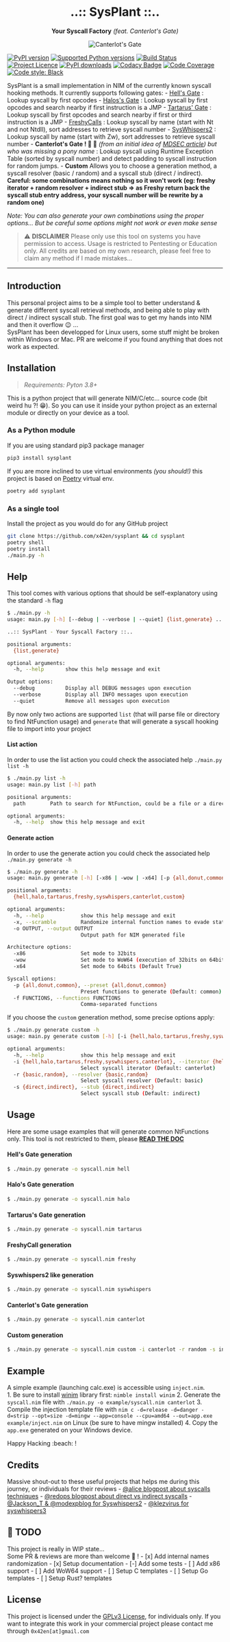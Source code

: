 <!-- markdownlint-disable MD033 MD041 -->
<h1 align="center">
..:: SysPlant ::..
</h1>

<p align="center">
  <strong>Your Syscall Factory</strong> <i>(feat. Canterlot's Gate)</i>
</p>

<p align="center">
  <img src="assets/canterlot.jpeg" alt="Canterlot's Gate"/>
</p>

[![PyPI version](https://img.shields.io/pypi/v/sysplant.svg?logo=pypi&logoColor=FFE873)](https://pypi.org/project/sysplant/)
[![Supported Python versions](https://img.shields.io/pypi/pyversions/sysplant.svg?logo=python&logoColor=FFE873)](https://pypi.org/project/sysplant/)
[![Build Status](https://github.com/x42en/sysplant/actions/workflows/build.yml/badge.svg)](https://github.com/x42en/sysplant)
[![Project Licence](https://img.shields.io/github/license/x42en/sysplant.svg)](https://github.com/x42en/sysplant/blob/main/LICENSE)
[![PyPI downloads](https://img.shields.io/pypi/dm/sysplant.svg)](https://pypistats.org/packages/sysplant)
[![Codacy Badge](https://app.codacy.com/project/badge/Grade/ec4504a242554c748120299cd7a1ea6d)](https://app.codacy.com/gh/x42en/sysplant/dashboard?utm_source=gh&utm_medium=referral&utm_content=&utm_campaign=Badge_grade)
[![Code Coverage](https://codecov.io/gh/x42en/sysplant/branch/main/graph/badge.svg)](https://codecov.io/gh/x42en/sysplant)
[![Code style: Black](https://img.shields.io/badge/code%20style-Black-000000.svg)](https://github.com/psf/black)


SysPlant is a small implementation in NIM of the currently known syscall hooking methods. It currently supports following gates:
    - [Hell's Gate](https://github.com/am0nsec/HellsGate) : Lookup syscall by first opcodes
    - [Halos's Gate](https://blog.sektor7.net/#!res/2021/halosgate.md) : Lookup syscall by first opcodes and search nearby if first instruction is a JMP
    - [Tartarus' Gate](https://github.com/trickster0/TartarusGate) : Lookup syscall by first opcodes and search nearby if first or third instruction is a JMP
    - [FreshyCalls](https://github.com/crummie5/FreshyCalls) : Lookup syscall by name (start with Nt and not Ntdll), sort addresses to retrieve syscall number
    - [SysWhispers2](https://github.com/jthuraisamy/SysWhispers2) : Lookup syscall by name (start with Zw), sort addresses to retrieve syscall number
    - **Canterlot's Gate ! :unicorn: :rainbow:** *(from an initial idea of [MDSEC article](https://www.mdsec.co.uk/2022/04/resolving-system-service-numbers-using-the-exception-directory/)) but who was missing a pony name* : Lookup syscall using Runtime Exception Table (sorted by syscall number) and detect padding to syscall instruction for random jumps.
    - **Custom** Allows you to choose a generation method, a syscall resolver (basic / random) and a syscall stub (direct / indirect). **Careful: some combinations means nothing so it won't work (eg: freshy iterator + random resolver + indirect stub => as Freshy return back the syscall stub entry address, your syscall number will be rewrite by a random one)**  

*Note: You can also generate your own combinations using the proper options... But be careful some options might not work or even make sense*

> :warning: **DISCLAIMER**
> Please only use this tool on systems you have permission to access.
> Usage is restricted to Pentesting or Education only.
> All credits are based on my own research, please feel free to claim any method if I made mistakes...

---

## Introduction
This personal project aims to be a simple tool to better understand & generate different syscall retrieval methods, and being able to play with direct / indirect syscall stub. The first goal was to get my hands into NIM and then it overflow :wink: ...  
SysPlant has been developped for Linux users, some stuff might be broken within Windows or Mac. PR are welcome if you found anything that does not work as expected.

## Installation

> _Requirements: Pyton 3.8+_

This is a python project that will generate NIM/C/etc... source code (bit weird hu ?! :grin:). So you can use it inside your python project as an external module or directly on your device as a tool.

### As a Python module
If you are using standard pip3 package manager
```sh
pip3 install sysplant
```

If you are more inclined to use virtual environments *(you should!)* this project is based on [Poetry](https://python-poetry.org/) virtual env.
```sh
poetry add sysplant
```

### As a single tool
Install the project as you would do for any GitHub project
```sh
git clone https://github.com/x42en/sysplant && cd sysplant
poetry shell
poetry install
./main.py -h
```

## Help
This tool comes with various options that should be self-explanatory using the standard `-h` flag
```bash
$ ./main.py -h
usage: main.py [-h] [--debug | --verbose | --quiet] {list,generate} ...

..:: SysPlant - Your Syscall Factory ::..

positional arguments:
  {list,generate}

optional arguments:
  -h, --help       show this help message and exit

Output options:
  --debug          Display all DEBUG messages upon execution
  --verbose        Display all INFO messages upon execution
  --quiet          Remove all messages upon execution
```

By now only two actions are supported `list` (that will parse file or directory to find NtFunction usage) and `generate` that will generate a syscall hooking file to import into your project

#### List action
In order to use the list action you could check the associated help `./main.py list -h`
```bash
$ ./main.py list -h
usage: main.py list [-h] path

positional arguments:
  path        Path to search for NtFunction, could be a file or a directory

optional arguments:
  -h, --help  show this help message and exit
```

#### Generate action
In order to use the generate action you could check the associated help `./main.py generate -h`
```bash
$ ./main.py generate -h
usage: main.py generate [-h] [-x86 | -wow | -x64] [-p {all,donut,common} | -f FUNCTIONS] [-x] -o OUTPUT {hell,halo,tartarus,freshy,syswhispers,canterlot,custom} ...

positional arguments:
  {hell,halo,tartarus,freshy,syswhispers,canterlot,custom}

optional arguments:
  -h, --help            show this help message and exit
  -x, --scramble        Randomize internal function names to evade static analysis
  -o OUTPUT, --output OUTPUT
                        Output path for NIM generated file

Architecture options:
  -x86                  Set mode to 32bits
  -wow                  Set mode to WoW64 (execution of 32bits on 64bits)
  -x64                  Set mode to 64bits (Default True)

Syscall options:
  -p {all,donut,common}, --preset {all,donut,common}
                        Preset functions to generate (Default: common)
  -f FUNCTIONS, --functions FUNCTIONS
                        Comma-separated functions
```

If you choose the `custom` generation method, some precise options apply:
```bash
$ ./main.py generate custom -h
usage: main.py generate custom [-h] [-i {hell,halo,tartarus,freshy,syswhispers,canterlot}] [-r {basic,random}] [-s {direct,indirect}]

optional arguments:
  -h, --help            show this help message and exit
  -i {hell,halo,tartarus,freshy,syswhispers,canterlot}, --iterator {hell,halo,tartarus,freshy,syswhispers,canterlot}
                        Select syscall iterator (Default: canterlot)
  -r {basic,random}, --resolver {basic,random}
                        Select syscall resolver (Default: basic)
  -s {direct,indirect}, --stub {direct,indirect}
                        Select syscall stub (Default: indirect)
```

## Usage
Here are some usage examples that will generate common NtFunctions only. This tool is not restricted to them, please **[READ THE DOC](https://x42en.github.io/sysplant/)**

#### Hell's Gate generation
```bash
$ ./main.py generate -o syscall.nim hell
```

#### Halo's Gate generation
```bash
$ ./main.py generate -o syscall.nim halo
```

#### Tartarus's Gate generation
```bash
$ ./main.py generate -o syscall.nim tartarus
```

#### FreshyCall generation
```bash
$ ./main.py generate -o syscall.nim freshy
```

#### Syswhispers2 like generation
```bash
$ ./main.py generate -o syscall.nim syswhispers
```

#### Canterlot's Gate generation
```bash
$ ./main.py generate -o syscall.nim canterlot
```

#### Custom generation
```bash
$ ./main.py generate -o syscall.nim custom -i canterlot -r random -s indirect
```

## Example
A simple example (launching calc.exe) is accessible using `inject.nim`.  
    1. Be sure to install [winim](https://github.com/khchen/winim) library first: `nimble install winim`
    2. Generate the `syscall.nim` file with `./main.py -o example/syscall.nim canterlot`
    3. Compile the injection template file with `nim c -d=release -d=danger -d=strip --opt=size -d=mingw --app=console --cpu=amd64 --out=app.exe example/inject.nim` on Linux (be sure to have mingw installed)
    4. Copy the `app.exe` generated on your Windows device.

Happy Hacking :beach: !

## Credits
Massive shout-out to these useful projects that helps me during this journey, or individuals for their reviews
    - [@alice blogpost about syscalls techniques](https://alice.climent-pommeret.red/posts/direct-syscalls-hells-halos-syswhispers2/)
    - [@redops blogpost about direct vs indirect syscalls](https://redops.at/en/blog/direct-syscalls-a-journey-from-high-to-low)
    - [@Jackson_T & @modexpblog for Syswhispers2](https://github.com/jthuraisamy/SysWhispers2)
    - [@klezvirus for syswhispers3](https://github.com/klezVirus/SysWhispers3)

## :construction: TODO
This project is really in WIP state...  
Some PR & reviews are more than welcome :tada: !
    - [x] Add internal names randomization
    - [x] Setup documentation
    - [-] Add some tests
    - [ ] Add x86 support
    - [ ] Add WoW64 support
    - [ ] Setup C templates
    - [ ] Setup Go templates
    - [ ] Setup Rust? templates

## License
This project is licensed under the [GPLv3 License](https://www.gnu.org/licenses/quick-guide-gplv3.en.html), for individuals only. If you want to integrate this work in your commercial project please contact me through `0x42en[at]gmail.com`
